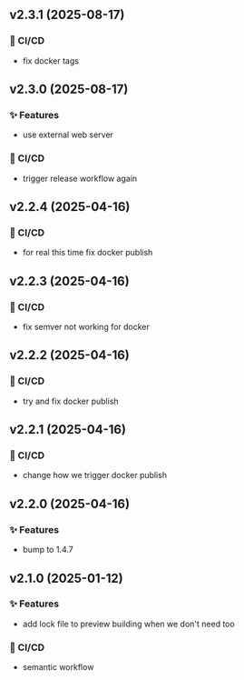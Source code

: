 ## v2.3.1 (2025-08-17)

### 👷 CI/CD

- fix docker tags


## v2.3.0 (2025-08-17)

### ✨ Features

- use external web server

### 👷 CI/CD

- trigger release workflow again


## v2.2.4 (2025-04-16)

### 👷 CI/CD

- for real this time fix docker publish


## v2.2.3 (2025-04-16)

### 👷 CI/CD

- fix semver not working for docker


## v2.2.2 (2025-04-16)

### 👷 CI/CD

- try and fix docker publish


## v2.2.1 (2025-04-16)

### 👷 CI/CD

- change how we trigger docker publish


## v2.2.0 (2025-04-16)

### ✨ Features

- bump to 1.4.7


## v2.1.0 (2025-01-12)

### ✨ Features

- add lock file to preview building when we don't need too

### 👷 CI/CD

- semantic workflow

